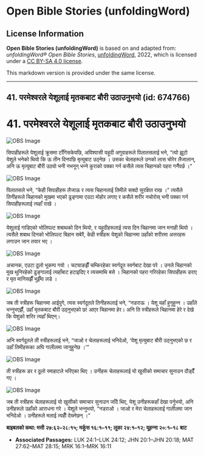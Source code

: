 # Open Bible Stories (unfoldingWord)

## License Information

**Open Bible Stories (unfoldingWord)** is based on and adapted from: _unfoldingWord® Open Bible Stories_, [unfoldingWord](https://unfoldingword.org/utw), 2022, which is licensed under a [CC BY-SA 4.0 license](https://creativecommons.org/licenses/by-sa/4.0/legalcode.en).

This markdown version is provided under the same license.



--------------------------------

## 41. परमेश्‍वरले येशूलाई मृतकबाट बौरी उठाउनुभयो (id: 674766)

41\. परमेश्‍वरले येशूलाई मृतकबाट बौरी उठाउनुभयो
===============================================

![OBS Image](https://cdn.door43.org/obs/jpg/360px/obs-en-41-01.jpg)

सिपाहीहरूले येशूलाई क्रूसमा टाँगिसकेपछि, अविश्‍वासी यहूदी अगुवाहरूले पिलातसलाई भने, “त्यो झूटो येशूले भनेको थियो कि ऊ तीन दिनपछि मृत्युबाट उठ्नेछ । उसका चेलाहरूले उनको लास चोरेर लैजालान्, अनि ऊ मृत्युबाट बौरी उठ्यो भनी नभनून् भन्‍ने कुराको पक्का गर्न कसैले त्यस चिहानको पहरा गर्नैपर्छ ।”

![OBS Image](https://cdn.door43.org/obs/jpg/360px/obs-en-41-02.jpg)

पिलातसले भने, “केही सिपाहीहरू लैजाऊ र त्यस चिहानलाई तिमीले सक्दो सुरक्षित राख ।” त्यसैले तिनीहरूले चिहानको मुखमा भएको ढुङ्गामा एउटा मोहोर लगाए र कसैले शरीर नचोरोस् भनी पक्का गर्न सिपाहीहरूलाई त्यहाँ राखे ।

![OBS Image](https://cdn.door43.org/obs/jpg/360px/obs-en-41-03.jpg)

येशूलाई गाडिएको भोलिपल्ट शबाथको दिन थियो, र यहूदीहरूलाई त्यस दिन चिहानमा जान मनाही थियो । त्यसैले शबाथ दिनको भोलिपल्ट बिहान सबेरै, केही स्‍त्रीहरू येशूको चिहानमा उहाँको शरीरमा अत्तरहरू लगाउन जान तयार भए ।

![OBS Image](https://cdn.door43.org/obs/jpg/360px/obs-en-41-04.jpg)

अचानक, एउटा ठूलो भूकम्प गयो । चट्याङझैँ चम्किरहेका स्वर्गदूत स्वर्गबाट देखा परे । उनले चिहानको मुख थुनिरहेको ढुङ्गालाई त्यहाँबाट हटाइदिए र त्यसमाथि बसे । चिहानको पहरा गरिरहेका सिपाहीहरू डराए र मृत मानिसझैँ भुईँमा लडे ।

![OBS Image](https://cdn.door43.org/obs/jpg/360px/obs-en-41-05.jpg)

जब ती स्त्रीहरू चिहानमा आईपुगे, त्यस स्वर्गदूतले तिनीहरूलाई भने, “नडराऊ । येशू यहाँ हुनुहुन्‍न । उहाँले भन्‍नुभएझैँ, उहाँ मृतकबाट बौरी उठ्नुभएको छ! आएर चिहानमा हेर। अनि ति स्त्रीहरूले चिहानमा हेरे र देखे कि येशुको शरिर त्यहाँ थिएन्।

![OBS Image](https://cdn.door43.org/obs/jpg/360px/obs-en-41-06.jpg)

अनि स्वर्गदूतले ती स्त्रीहरूलाई भने, “जाओ र चेलाहरूलाई भनिदेओ, ‘येशू मृत्युबाट बौरी उठ्नुभएको छ र उहाँ तिमीहरूका अघि गालीलमा जानुहुनेछ ।’”

![OBS Image](https://cdn.door43.org/obs/jpg/360px/obs-en-41-07.jpg)

ती स्त्रीहरू डर र ठूलो रमाहाटले भरिएका थिए । उनीहरू चेलाहरूलाई यो खुसीको समाचार सुनाउन दौड्दैँ गए ।

![OBS Image](https://cdn.door43.org/obs/jpg/360px/obs-en-41-08.jpg)

जब ती स्त्रीहरू चेलाहरूलाई यो खुसीको समाचार सुनाउन जाँदै थिए, येशू उनीहरूकहाँ देखा पर्नुभयो, अनि उनीहरूले उहाँको आराधना गरे । येशूले भन्‍नुभयो, “नडराओ । जाओ र मेरा चेलाहरूलाई गालीलमा जान भनिदेओ । उनीहरूले मलाई त्यहीँ देख्‍नेछन् ।”

**बाइबलको कथा: मत्ती २७:६२–२८:१५; मर्कूस १६:१–११; लूका २४:१–१२; यूहन्‍ना २०:१–१८ बाट**

* **Associated Passages:** LUK 24:1–LUK 24:12; JHN 20:1–JHN 20:18; MAT 27:62–MAT 28:15; MRK 16:1–MRK 16:11

